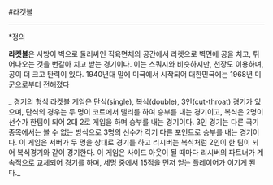 #라켓볼
<hr></hr>
*정의

**라켓볼**은 사방이 벽으로 둘러싸인 직육면체의 공간에서 라켓으로 벽면에 공을 치고, 튀어나오는 것을 번갈아 치고 받는 경기이다. 이는 스쿼시와 비슷하지만, 천장도 이용하며, 공이 더 크고 탄력이 있다. 1940년대 말에 미국에서 시작되어 대한민국에는 1968년 미군으로부터 전해졌다


_ 경기의 형식
라켓볼 게임은 단식(single), 복식(double), 3인(cut-throat) 경기가 있으며, 단식의 경우는 두 명이 코트에서 랠리를 하여 승부를 내는 경기이고, 복식은 2명이 선수가 한팀이 되어 2대 2로 게임을 하며 승부를 내는 경기이다. 3인 경기는 다른 국기 종목에서는 볼 수 없는 방식으로 3명의 선수가 각기 다른 포인트로 승부를 내는 경기이다. 이 게임은 서버가 두 명을 상대로 경기를 하고 리시버는 복식처럼 2인이 한 팀이 되어 복식경기와 같이 경기한다.
이 게임은 사이드 아웃이 될 때마다 리시버의 파트너가 계속적으로 교체되어 경기를 하며, 세명 중에서 15점을 먼저 얻는 플레이어가 이기게 된다._

